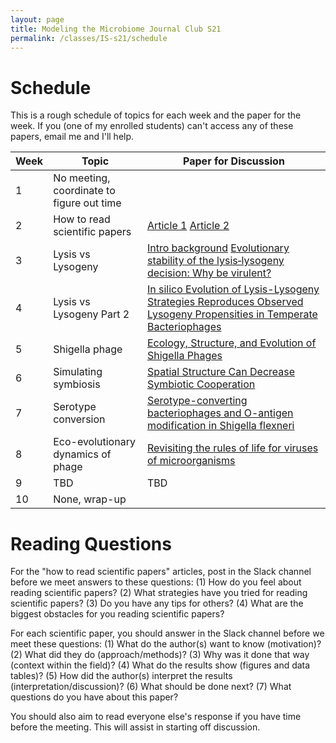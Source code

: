 ```yaml
---
layout: page
title: Modeling the Microbiome Journal Club S21
permalink: /classes/IS-s21/schedule
---
```


# Schedule
This is a rough schedule of topics for each week and the paper for the week.
If you (one of my enrolled students) can't access any of these papers, email me and I'll help.

| Week	| Topic | Paper for Discussion	| 
| ------- |------ | --------------- | 
| 1 | No meeting, coordinate to figure out time | |
| 2 | How to read scientific papers | [Article 1](https://towardsdatascience.com/how-to-read-scientific-papers-df3afd454179) [Article 2](https://journals.plos.org/ploscompbiol/article?id=10.1371/journal.pcbi.1008032)|
| 3 | Lysis vs Lysogeny | [Intro background](https://www.khanacademy.org/science/biology/biology-of-viruses/virus-biology/a/bacteriophages) [Evolutionary stability of the lysis‐lysogeny decision: Why be virulent?](https://onlinelibrary.wiley.com/doi/full/10.1111/evo.13648) |
| 4 | Lysis vs Lysogeny Part 2 | [In silico Evolution of Lysis-Lysogeny Strategies Reproduces Observed Lysogeny Propensities in Temperate Bacteriophages](https://www.frontiersin.org/articles/10.3389/fmicb.2017.01386/full) 
| 5 |Shigella phage |  [Ecology, Structure, and Evolution of Shigella Phages](https://www.ncbi.nlm.nih.gov/pmc/articles/PMC7670969/) |
| 6 | Simulating symbiosis | [Spatial Structure Can Decrease Symbiotic Cooperation](https://direct.mit.edu/artl/article/24/4/229/2907/Spatial-Structure-Can-Decrease-Symbiotic) |
| 7 | Serotype conversion | [Serotype-converting bacteriophages and O-antigen modification in Shigella flexneri](https://www.sciencedirect.com/science/article/pii/S0966842X99016467) |
| 8 | Eco-evolutionary dynamics of phage | [Revisiting the rules of life for viruses of microorganisms](https://www.nature.com/articles/s41579-021-00530-x) |
| 9 | TBD | TBD |
| 10 | None, wrap-up | |

# Reading Questions

For the "how to read scientific papers" articles, post in the Slack channel before we meet answers to these questions: (1) How do you feel about reading scientific papers? (2) What strategies have you tried for reading scientific papers? (3) Do you have any tips for others? (4) What are the biggest obstacles for you reading scientific papers?

For each scientific paper, you should answer in the Slack channel before we meet these questions:
(1) What do the author(s) want to know (motivation)? (2) What did they do (approach/methods)? (3) Why was it done that way (context within the field)? (4) What do the results show (figures and data tables)? (5) How did the author(s) interpret the results (interpretation/discussion)? (6) What should be done next? (7) What questions do you have about this paper?

You should also aim to read everyone else's response if you have time before the meeting. This will assist in starting off discussion.




